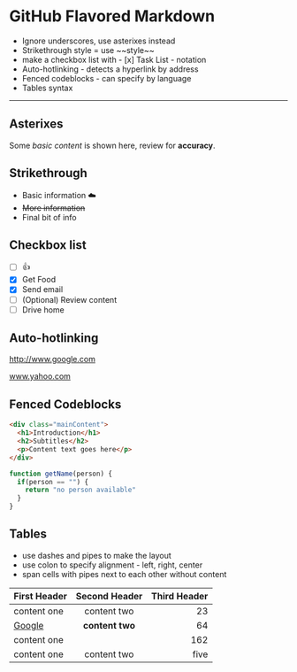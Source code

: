 # GitHub Flavored Markdown

* Ignore underscores, use asterixes instead
* Strikethrough style = use \~\~style\~\~
* make a checkbox list with - [x] Task List - notation
* Auto-hotlinking - detects a hyperlink by address
* Fenced codeblocks - can specify by language
* Tables syntax

---

## Asterixes

Some *basic content* is shown here, review for **accuracy**.

## Strikethrough

* Basic information :cloud:
* ~~More information~~
* Final bit of info

## Checkbox list

- [ ] :+1:
- [x] Get Food
- [x] Send email
- [ ] \(Optional) Review content
- [ ] Drive home

## Auto-hotlinking

http://www.google.com

www.yahoo.com

## Fenced Codeblocks

```html
<div class="mainContent">
  <h1>Introduction</h1>
  <h2>Subtitles</h2>
  <p>Content text goes here</p>
</div>
```

```javascript
function getName(person) {
  if(person == "") {
    return "no person available"
  }
}
```

## Tables

* use dashes and pipes to make the layout
* use colon to specify alignment - left, right, center
* span cells with pipes next to each other without content

First Header | Second Header | Third Header
-------------|:-------------:|------------:
content one | content two | 23
[Google](http://www.google.com) | **content two** | 64
content one || 162
content one | content two | five